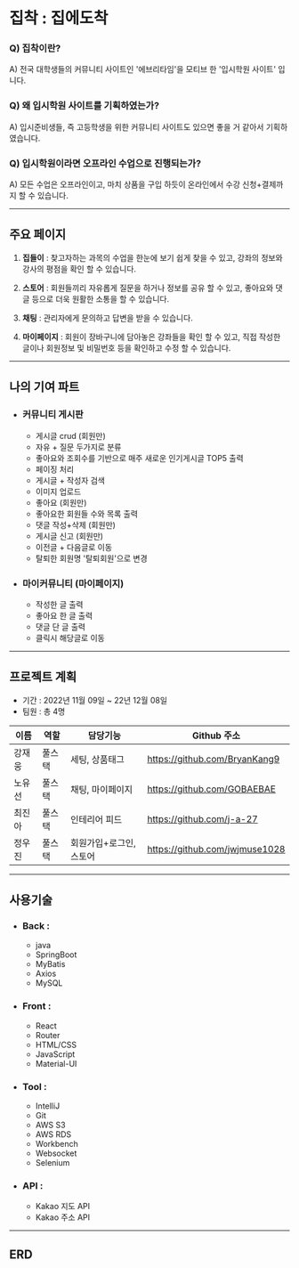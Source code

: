 # 집착 : 집에도착

### Q) 집착이란?

A) 전국 대학생들의 커뮤니티 사이트인 '에브리타임'을 모티브 한 '입시학원 사이트' 입니다.

### Q) 왜 입시학원 사이트를 기획하였는가?

A) 입시준비생들, 즉 고등학생을 위한 커뮤니티 사이트도 있으면 좋을 거 같아서 기획하였습니다.

### Q) 입시학원이라면 오프라인 수업으로 진행되는가?

A) 모든 수업은 오프라인이고, 마치 상품을 구입 하듯이 온라인에서 수강 신청+결제까지 할 수 있습니다.

---

## 주요 페이지

1. **집들이** : 찾고자하는 과목의 수업을 한눈에 보기 쉽게 찾을 수 있고, 강좌의 정보와 강사의 평점을 확인 할 수 있습니다.

2. **스토어** : 회원들끼리 자유롭게 질문을 하거나 정보를 공유 할 수 있고, 좋아요와 댓글 등으로 더욱 원활한 소통을 할 수 있습니다.

3. **채팅** : 관리자에게 문의하고 답변을 받을 수 있습니다.

4. **마이페이지** : 회원이 장바구니에 담아놓은 강좌들을 확인 할 수 있고, 직접 작성한 글이나 회원정보 및 비밀번호 등을 확인하고 수정 할 수 있습니다.

---

## 나의 기여 파트

* ### 커뮤니티 게시판
  * 게시글 crud (회원만)
  * 자유 + 질문 두가지로 분류
  * 좋아요와 조회수를 기반으로 매주 새로운 인기게시글 TOP5 출력
  * 페이징 처리
  * 게시글 + 작성자 검색
  * 이미지 업로드
  * 좋아요 (회원만)
  * 좋아요한 회원들 수와 목록 출력
  * 댓글 작성+삭제 (회원만)
  * 게시글 신고 (회원만)
  * 이전글 + 다음글로 이동
  * 탈퇴한 회원명 '탈퇴회원'으로 변경
* ### 마이커뮤니티 (마이페이지)
  * 작성한 글 출력
  * 좋아요 한 글 출력
  * 댓글 단 글 출력
  * 클릭시 해당글로 이동

---

## 프로젝트 계획

* 기간 : 2022년 11월 09일 ~ 22년 12월 08일
* 팀원 : 총 4명

|**이름**|**역할**|**담당기능**|**Github 주소**|
|---|---|---|---|
|강재웅|풀스택|세팅, 상품태그|https://github.com/BryanKang9|
|노유선|풀스택|채팅, 마이페이지|https://github.com/GOBAEBAE|
|최진아|풀스택|인테리어 피드|https://github.com/j-a-27|
|정우진|풀스택|회원가입+로그인, 스토어|https://github.com/jwjmuse1028|

---

## 사용기술

* ### **Back** :
   * java
   * SpringBoot
   * MyBatis
   * Axios
   * MySQL
   
* ### **Front** :
   * React
   * Router
   * HTML/CSS
   * JavaScript
   * Material-UI
   
* ### **Tool** :
   * IntelliJ
   * Git
   * AWS S3
   * AWS RDS
   * Workbench
   * Websocket
   * Selenium

* ### **API** :
   * Kakao 지도 API
   * Kakao 주소 API
---

## ERD
